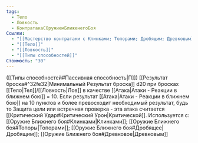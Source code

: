 ```yaml
---
tags:
  - Тело
  - Ловкость
  - КонтратакаСОружиемБлиженегоБоя
Ссылки:
  - "[[Мастерство контратаки с Клинками; Топорами; Дробящим; Древковым]]"
  - "[[Тело]]"
  - "[[Ловкость]]"
  - "[[Типы способностей]]"
Стоимость: "30"
---
```

([[Типы способностей#Пассивная способность|П]]) [[Результат броска#^32fe32|Минимальный Результат броска]] d20 при бросках [[Тело|Тел]]/[[Ловкость|Лов]] в качестве [[Атака|Атаки - Реакции в ближнем бою]] = 10.
Если результат [[Атака|Атаки - Реакции в ближнем бою]] на 10 пунктов и более превосходит необходимый результат, будь то Защита цели или встречная проверка - эта атака считается [[Критический Удар#Критический Урон|Критической]]. 
Используется с: [[Оружие Ближнего боя#Клинками|Клинками]]; [[Оружие Ближнего боя#Топоры|Топорами]]; [[Оружие Ближнего боя#Дробящее|Дробящим]]; [[Оружие Ближнего боя#Древковое|Древковым]]
